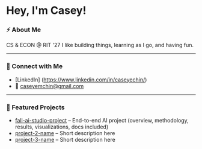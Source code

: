 # Hey, I'm Casey!

### ⚡ About Me
CS & ECON @ RIT '27
I like building things, learning as I go, and having fun.

---

### 🔗 Connect with Me
- [LinkedIn] (https://www.linkedin.com/in/caseyechin/)  
- 📧 caseyemchin@gmail.com 

---

### 📂 Featured Projects
- [fall-ai-studio-project](https://github.com/your-username/fall-ai-studio-project) – End-to-end AI project (overview, methodology, results, visualizations, docs included)  
- [project-2-name](https://github.com/your-username/project-2) – Short description here  
- [project-3-name](https://github.com/your-username/project-3) – Short description here  

